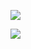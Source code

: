 

![](https://pic.superbed.cn/item/5e09a69876085c3289af9669.jpg)

![](https://pic.superbed.cn/item/5e09a6ad76085c3289af99ac.jpg)













